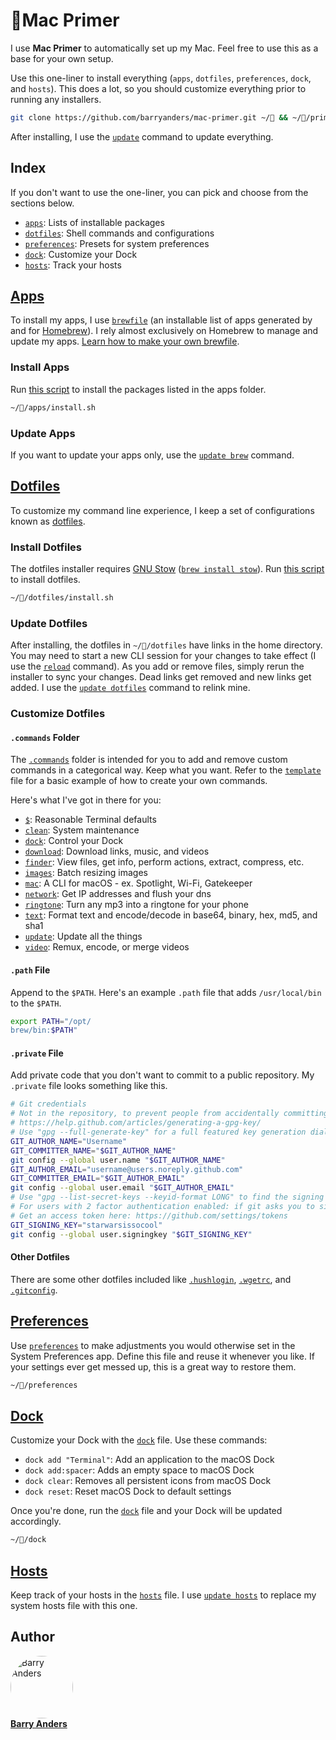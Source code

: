 # Mac Primer

I use **Mac Primer** to automatically set up my Mac. Feel free to use this as a base for your own setup.

Use this one-liner to install everything (`apps`, `dotfiles`, `preferences`, `dock`, and `hosts`). This does a lot, so you should customize everything prior to running any installers.

```bash
git clone https://github.com/barryanders/mac-primer.git ~/ && ~//primer.sh
```

After installing, I use the [`update`](https://github.com/barryanders/mac-primer/blob/main/dotfiles/.commands/update) command to update everything.

## Index

If you don't want to use the one-liner, you can pick and choose from the sections below.

- [`apps`](#apps): Lists of installable packages
- [`dotfiles`](#dotfiles): Shell commands and configurations
- [`preferences`](#preferences): Presets for system preferences
- [`dock`](#dock): Customize your Dock
- [`hosts`](#hosts): Track your hosts

## [Apps](https://github.com/barryanders/mac-primer/tree/main/apps)

To install my apps, I use [`brewfile`](https://github.com/barryanders/mac-primer/blob/main/apps/brewfile) (an installable list of apps generated by and for [Homebrew](https://github.com/Homebrew/brew)). I rely almost exclusively on Homebrew to manage and update my apps. [Learn how to make your own brewfile](https://github.com/Homebrew/homebrew-bundle).

### Install Apps

Run [this script](https://github.com/barryanders/mac-primer/blob/main/apps/install.sh) to install the packages listed in the apps folder.

```bash
~//apps/install.sh
```

### Update Apps

If you want to update your apps only, use the [`update brew`](https://github.com/barryanders/mac-primer/blob/main/dotfiles/.commands/update) command.

## [Dotfiles](https://github.com/barryanders/mac-primer/tree/main/dotfiles)

To customize my command line experience, I keep a set of configurations known as [dotfiles](https://dotfiles.github.io/).

### Install Dotfiles

The dotfiles installer requires [GNU Stow](https://www.gnu.org/software/stow/) ([`brew install stow`](https://formulae.brew.sh/formula/stow)). Run [this script](https://github.com/barryanders/mac-primer/blob/main/dotfiles/install.sh) to install dotfiles.

```bash
~//dotfiles/install.sh
```

### Update Dotfiles

After installing, the dotfiles in `~//dotfiles` have links in the home directory. You may need to start a new CLI session for your changes to take effect (I use the [`reload`](https://github.com/barryanders/mac-primer/blob/main/dotfiles/.commands/$) command). As you add or remove files, simply rerun the installer to sync your changes. Dead links get removed and new links get added. I use the [`update dotfiles`](https://github.com/barryanders/mac-primer/blob/main/dotfiles/.commands/update) command to relink mine.

### Customize Dotfiles

#### `.commands` Folder

The [`.commands`](https://github.com/barryanders/mac-primer/tree/main/dotfiles/.commands) folder is intended for you to add and remove custom commands in a categorical way. Keep what you want. Refer to the [`template`](https://github.com/barryanders/mac-primer/blob/main/dotfiles/.commands/template) file for a basic example of how to create your own commands.

Here's what I've got in there for you:

- [`$`](https://github.com/barryanders/mac-primer/blob/main/dotfiles/.commands/%24): Reasonable Terminal defaults
- [`clean`](https://github.com/barryanders/mac-primer/blob/main/dotfiles/.commands/clean): System maintenance
- [`dock`](https://github.com/barryanders/mac-primer/blob/main/dotfiles/.commands/dock): Control your Dock
- [`download`](https://github.com/barryanders/mac-primer/blob/main/dotfiles/.commands/download): Download links, music, and videos
- [`finder`](https://github.com/barryanders/mac-primer/blob/main/dotfiles/.commands/finder): View files, get info, perform actions, extract, compress, etc.
- [`images`](https://github.com/barryanders/mac-primer/blob/main/dotfiles/.commands/images): Batch resizing images
- [`mac`](https://github.com/barryanders/mac-primer/blob/main/dotfiles/.commands/mac): A CLI for macOS - ex. Spotlight, Wi-Fi, Gatekeeper
- [`network`](https://github.com/barryanders/mac-primer/blob/main/dotfiles/.commands/network): Get IP addresses and flush your dns
- [`ringtone`](https://github.com/barryanders/mac-primer/blob/main/dotfiles/.commands/ringtone): Turn any mp3 into a ringtone for your phone
- [`text`](https://github.com/barryanders/mac-primer/blob/main/dotfiles/.commands/text): Format text and encode/decode in base64, binary, hex, md5, and sha1
- [`update`](https://github.com/barryanders/mac-primer/blob/main/dotfiles/.commands/update): Update all the things
- [`video`](https://github.com/barryanders/mac-primer/blob/main/dotfiles/.commands/video): Remux, encode, or merge videos

#### `.path` File

Append to the `$PATH`. Here's an example `.path` file that adds `/usr/local/bin` to the `$PATH`.

```bash
export PATH="/opt/
brew/bin:$PATH"
```

#### `.private` File

Add private code that you don't want to commit to a public repository. My `.private` file looks something like this.

```bash
# Git credentials
# Not in the repository, to prevent people from accidentally committing under my name
# https://help.github.com/articles/generating-a-gpg-key/
# Use "gpg --full-generate-key" for a full featured key generation dialog
GIT_AUTHOR_NAME="Username"
GIT_COMMITTER_NAME="$GIT_AUTHOR_NAME"
git config --global user.name "$GIT_AUTHOR_NAME"
GIT_AUTHOR_EMAIL="username@users.noreply.github.com"
GIT_COMMITTER_EMAIL="$GIT_AUTHOR_EMAIL"
git config --global user.email "$GIT_AUTHOR_EMAIL"
# Use "gpg --list-secret-keys --keyid-format LONG" to find the signing key
# For users with 2 factor authentication enabled: if git asks you to sign in, use an access token as your password
# Get an access token here: https://github.com/settings/tokens
GIT_SIGNING_KEY="starwarsissocool"
git config --global user.signingkey "$GIT_SIGNING_KEY"
```

#### Other Dotfiles

There are some other dotfiles included like [`.hushlogin`](https://github.com/barryanders/mac-primer/blob/main/dotfiles/.hushlogin), [`.wgetrc`](https://github.com/barryanders/mac-primer/blob/main/dotfiles/.wgetrc), and [`.gitconfig`](https://github.com/barryanders/mac-primer/blob/main/dotfiles/.gitconfig).

## [Preferences](https://github.com/barryanders/mac-primer/blob/main/preferences)

Use [`preferences`](https://github.com/barryanders/mac-primer/blob/main/preferences) to make adjustments you would otherwise set in the System Preferences app. Define this file and reuse it whenever you like. If your settings ever get messed up, this is a great way to restore them.

```bash
~//preferences
```

## [Dock](https://github.com/barryanders/mac-primer/blob/main/dock)

Customize your Dock with the [`dock`](https://github.com/barryanders/mac-primer/blob/main/dock) file. Use these commands:

- `dock add "Terminal"`: Add an application to the macOS Dock
- `dock add:spacer`: Adds an empty space to macOS Dock
- `dock clear`: Removes all persistent icons from macOS Dock
- `dock reset`: Reset macOS Dock to default settings

Once you're done, run the [`dock`](https://github.com/barryanders/mac-primer/blob/main/dock) file and your Dock will be updated accordingly.

```bash
~//dock
```

## [Hosts](https://github.com/barryanders/mac-primer/blob/main/hosts)

Keep track of your hosts in the [`hosts`](https://github.com/barryanders/mac-primer/blob/main/hosts) file. I use [`update hosts`](https://github.com/barryanders/mac-primer/blob/main/dotfiles/.commands/update) to replace my system hosts file with this one.

## Author

<a href="https://barryanders.github.io" rel="nofollow">
  <img alt="Barry Anders" src="https://avatars.githubusercontent.com/u/91902180?v=4&amp;s=200" style="max-width: 100%;border-radius:50%;" width="100" height="100">
  <br>
  <strong>Barry Anders</strong>
</a>
